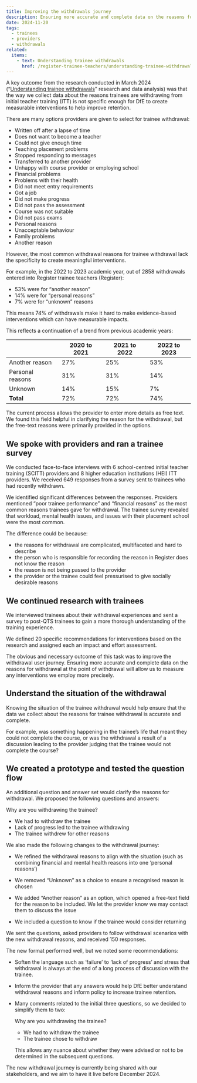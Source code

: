 ```yaml
---
title: Improving the withdrawals journey
description: Ensuring more accurate and complete data on the reasons for withdrawal
date: 2024-11-20
tags:
  - trainees
  - providers
  - withdrawals
related:
  items:
    - text: Understanding trainee withdrawals
      href: /register-trainee-teachers/understanding-trainee-withdrawals/
---
```


A key outcome from the research conducted in March 2024 (“[Understanding trainee withdrawals](/register-trainee-teachers/understanding-trainee-withdrawals/)” research and data analysis) was that the way we collect data about the reasons trainees are withdrawing from initial teacher training (ITT) is not specific enough for DfE to create measurable interventions to help improve retention.

There are many options providers are given to select for trainee withdrawal:

- Written off after a lapse of time
- Does not want to become a teacher
- Could not give enough time
- Teaching placement problems
- Stopped responding to messages
- Transferred to another provider
- Unhappy with course provider or employing school
- Financial problems
- Problems with their health
- Did not meet entry requirements
- Got a job
- Did not make progress
- Did not pass the assessment
- Course was not suitable
- Did not pass exams
- Personal reasons
- Unacceptable behaviour
- Family problems
- Another reason

However, the most common withdrawal reasons for trainee withdrawal lack the specificity to create meaningful interventions.

For example, in the 2022 to 2023 academic year, out of 2858 withdrawals entered into Register trainee teachers (Register):

- 53% were for “another reason”
- 14% were for “personal reasons”
- 7% were for “unknown” reasons

This means 74% of withdrawals make it hard to make evidence-based interventions which can have measurable impacts.

This reflects a continuation of a trend from previous academic years:

| | 2020 to 2021 | 2021 to 2022 | 2022 to 2023 |
| --- | --- | --- | --- |
| Another reason | 27% | 25% | 53% |
| Personal reasons | 31% | 31% | 14% |
| Unknown | 14% | 15% | 7% |
| **Total** | 72% | 72% | 74% |

The current process allows the provider to enter more details as free text. We found this field helpful in clarifying the reason for the withdrawal, but the free-text reasons were primarily provided in the options.

## We spoke with providers and ran a trainee survey

We conducted face-to-face interviews with 6 school-centred initial teacher training (SCITT) providers and 8 higher education institutions (HEI) ITT providers. We received 649 responses from a survey sent to trainees who had recently withdrawn.

We identified significant differences between the responses. Providers mentioned “poor trainee performance” and “financial reasons” as the most common reasons trainees gave for withdrawal. The trainee survey revealed that workload, mental health issues, and issues with their placement school were the most common.

The difference could be because:

- the reasons for withdrawal are complicated, multifaceted and hard to describe
- the person who is responsible for recording the reason in Register does not know the reason
- the reason is not being passed to the provider
- the provider or the trainee could feel pressurised to give socially desirable reasons

## We continued research with trainees

We interviewed trainees about their withdrawal experiences and sent a survey to post-QTS trainees to gain a more thorough understanding of the training experience.

We defined 20 specific recommendations for interventions based on the research and assigned each an impact and effort assessment.

The obvious and necessary outcome of this task was to improve the withdrawal user journey. Ensuring more accurate and complete data on the reasons for withdrawal at the point of withdrawal will allow us to measure any interventions we employ more precisely.

## Understand the situation of the withdrawal

Knowing the situation of the trainee withdrawal would help ensure that the data we collect about the reasons for trainee withdrawal is accurate and complete.

For example, was something happening in the trainee’s life that meant they could not complete the course, or was the withdrawal a result of a discussion leading to the provider judging that the trainee would not complete the course?

## We created a prototype and tested the question flow

An additional question and answer set would clarify the reasons for withdrawal. We proposed the following questions and answers:

Why are you withdrawing the trainee?

- We had to withdraw the trainee
- Lack of progress led to the trainee withdrawing
- The trainee withdrew for other reasons

We also made the following changes to the withdrawal journey:

- We refined the withdrawal reasons to align with the situation (such as combining financial and mental health reasons into one ‘personal reasons’)

- We removed “Unknown” as a choice to ensure a recognised reason is chosen

- We added “Another reason” as an option, which opened a free-text field for the reason to be included. We let the provider know we may contact them to discuss the issue

- We included a question to know if the trainee would consider returning

We sent the questions, asked providers to follow withdrawal scenarios with the new withdrawal reasons, and received 150 responses.

The new format performed well, but we noted some recommendations:

- Soften the language such as ‘failure’ to ‘lack of progress’ and stress that withdrawal is always at the end of a long process of discussion with the trainee.

- Inform the provider that any answers would help DfE better understand withdrawal reasons and inform policy to increase trainee retention.

- Many comments related to the initial three questions, so we decided to simplify them to two:

  Why are you withdrawing the trainee?

  - We had to withdraw the trainee
  - The trainee chose to withdraw

  This allows any nuance about whether they were advised or not to be determined in the subsequent questions.

The new withdrawal journey is currently being shared with our stakeholders, and we aim to have it live before December 2024.
